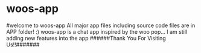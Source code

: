 # woos-app
#welcome to woos-app
All major app files including source code files are in APP folder! :)
woos-app is a chat app inspired by the woo pop...
I am still adding new features into the app
######Thank You For Visiting Us!!#######
